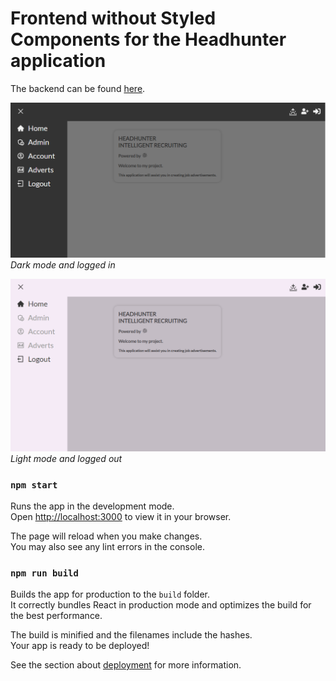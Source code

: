 # Frontend without Styled Components for the Headhunter application
The backend can be found [here](https://github.com/MikaelEngvall/headhunter-backend).

![image](https://github.com/MikaelEngvall/headhunter-sidebare-final/blob/master/public/static/images/frontend_headhunter_nostyledcomponent.png)
*Dark mode and logged in*

![image](https://github.com/MikaelEngvall/headhunter-sidebare-final/blob/master/public/static/images/frontend_headhunter_nostyledcomponent_lightmode_loggedout.png)
*Light mode and logged out*

### `npm start`

Runs the app in the development mode.\
Open [http://localhost:3000](http://localhost:3000) to view it in your browser.

The page will reload when you make changes.\
You may also see any lint errors in the console.

### `npm run build`

Builds the app for production to the `build` folder.\
It correctly bundles React in production mode and optimizes the build for the best performance.

The build is minified and the filenames include the hashes.\
Your app is ready to be deployed!

See the section about [deployment](https://facebook.github.io/create-react-app/docs/deployment) for more information.
